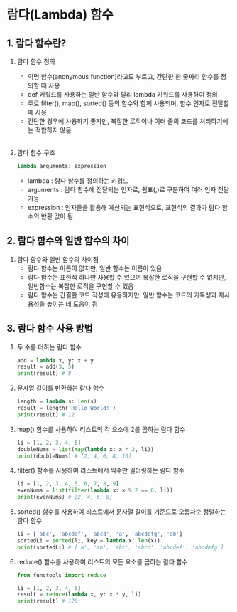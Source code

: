 # 람다(Lambda) 함수

## 1. 람다 함수란?
1. 람다 함수 정의
    - 익명 함수(anonymous function)라고도 부르고, 간단한 한 줄짜리 함수를 정의할 때 사용
    - def 키워드를 사용하는 일반 함수와 달리 lambda 키워드를 사용하여 정의
    - 주로 filter(), map(), sorted() 등의 함수와 함께 사용되며, 함수 인자로 전달할 때 사용
    - 간단한 경우에 사용하기 좋지만, 복잡한 로직이나 여러 줄의 코드를 처리하기에는 적합하지 않음<br><br>

2. 람다 함수 구조
    ```python
    lambda arguments: expression
    ```
    - lambda : 람다 함수를 정의하는 키워드
    - arguments : 람다 함수에 전달되는 인자로, 쉼표(,)로 구분하여 여러 인자 전달 가능
    - expression : 인자들을 활용해 계산되는 표현식으로, 표현식의 결과가 람다 함수의 반환 값이 됨

## 2. 람다 함수와 일반 함수의 차이
1. 람다 함수와 일반 함수의 차이점
    - 람다 함수는 이름이 없지만, 일반 함수는 이름이 있음
    - 람다 함수는 표현식 하나만 사용할 수 있으며 복잡한 로직을 구현할 수 없지만, 일반함수는 복잡한 로직을 구현할 수 있음
    - 람다 함수는 간결한 코드 작성에 유용하지만, 일반 함수는 코드의 가독성과 재사용성을 높이는 데 도움이 됨

## 3. 람다 함수 사용 방법
1. 두 수를 더하는 람다 함수
    ```python
    add = lambda x, y: x + y
    result = add(3, 5)
    print(result) # 8
    ```

2. 문자열 길이를 반환하는 람다 함수
    ```python
    length = lambda s: len(s)
    result = length('Hello World!')
    print(result) # 12
    ```

3. map() 함수를 사용하여 리스트의 각 요소에 2를 곱하는 람다 함수
    ```python
    li = [1, 2, 3, 4, 5]
    doubleNums = list(map(lambda x: x * 2, li))
    print(doubleNums) # [2, 4, 6, 8, 10]
    ```

4. filter() 함수를 사용하여 리스트에서 짝수만 필터링하는 람다 함수
    ```python
    li = [1, 2, 3, 4, 5, 6, 7, 8, 9]
    evenNums = list(filter(lambda x: x % 2 == 0, li))
    print(evenNums) # [2, 4, 6, 8]
    ```

5. sorted() 함수를 사용하여 리스트에서 문자열 길이를 기준으로 오름차순 정렬하는 람다 함수
    ```python
    li = ['abc', 'abcdef', 'abcd', 'a', 'abcdefg', 'ab']
    sortedLi = sorted(li, key = lambda x: len(x))
    print(sortedLi) # ['a', 'ab', 'abc', 'abcd', 'abcdef', 'abcdefg']
    ```

6. reduce() 함수를 사용하여 리스트의 모든 요소를 곱하는 람다 함수
    ```python
    from functools import reduce

    li = [1, 2, 3, 4, 5]
    result = reduce(lambda x, y: x * y, li)
    print(result) # 120
    ```